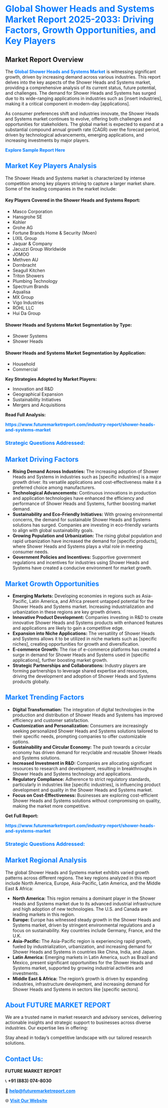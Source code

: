<h1 style="color: #007BFF;">Global Shower Heads and Systems Market Report 2025-2033: Driving Factors, Growth Opportunities, and Key Players</h1>

<section id="overview">
<h2>Market Report Overview</h2>
<p>The <a href="https://www.futuremarketreport.com/industry-report/shower-heads-and-systems-market" style="color: #007BFF; text-decoration: none;"><strong>Global Shower Heads and Systems Market</strong></a> is witnessing significant growth, driven by increasing demand across various industries. This report delves into the key aspects of the Shower Heads and Systems market, providing a comprehensive analysis of its current status, future potential, and challenges. The demand for Shower Heads and Systems has surged due to its wide-ranging applications in industries such as [insert industries], making it a critical component in modern-day [applications].</p>
<p>As consumer preferences shift and industries innovate, the Shower Heads and Systems market continues to evolve, offering both challenges and opportunities for stakeholders. The global market is expected to expand at a substantial compound annual growth rate (CAGR) over the forecast period, driven by technological advancements, emerging applications, and increasing investments by major players.</p>
</section>

<section id="overview">
<p><a href="https://www.futuremarketreport.com/request-sample/reportId=26833" style="color: #007BFF; text-decoration: none;"><strong>Explore Sample Report Here</strong></a></p>
</section>

<section id="key-players">
<h2 style="color: #007BFF;">Market Key Players Analysis</h2>
<p>The Shower Heads and Systems market is characterized by intense competition among key players striving to capture a larger market share. Some of the leading companies in the market include:</p>
<h4>Key Players Covered in the Shower Heads and Systems Report:</h4>
<ul><li>Masco Corporation</li><li>Hansgrohe SE</li><li>Kohler</li><li>Grohe AG</li><li>Fortune Brands Home &amp; Security (Moen)</li><li>LIXIL Group</li><li>Jaquar &amp; Company</li><li>Jacuzzi Group Worldwide</li><li>JOMOO</li><li>Methven AU</li><li>Dornbracht</li><li>Seagull Kitchen</li><li>Triton Showers</li><li>Plumbing Technology</li><li>Spectrum Brands</li><li>Aqualisa</li><li>MX Group</li><li>Vigo Industries</li><li>ROHL LLC</li><li>Hui Da Group</li></ul>
<h4>Shower Heads and Systems Market Segmentation by Type:</h4>
<ul><li>Shower Systems</li><li>Shower Heads</li></ul>

<h4>Shower Heads and Systems Market Segmentation by Application:</h4>
<ul><li>Household</li><li>Commercial</li></ul>
<p><strong>Key Strategies Adopted by Market Players:</strong></p>
<ul>
<li>Innovation and R&D</li>
<li>Geographical Expansion</li>
<li>Sustainability Initiatives</li>
<li>Mergers and Acquisitions</li>
</ul>
</section>

<section>
<p><strong>Read Full Analysis: </strong></p><a href="https://www.futuremarketreport.com/industry-report/shower-heads-and-systems-market" style="color: #007BFF; text-decoration: none;"><strong>https://www.futuremarketreport.com/industry-report/shower-heads-and-systems-market</strong></a>
<h3 style="color: #007BFF;">Strategic Questions Addressed:</h3>
</section>

<section id="driving-factors">
<h2 style="color: #007BFF;">Market Driving Factors</h2>
<ul>
<li><strong>Rising Demand Across Industries:</strong> The increasing adoption of Shower Heads and Systems in industries such as [specific industries] is a major growth driver. Its versatile applications and cost-effectiveness make it a preferred choice among manufacturers.</li>
<li><strong>Technological Advancements:</strong> Continuous innovations in production and application technologies have enhanced the efficiency and performance of Shower Heads and Systems, further boosting market demand.</li>
<li><strong>Sustainability and Eco-Friendly Initiatives:</strong> With growing environmental concerns, the demand for sustainable Shower Heads and Systems solutions has surged. Companies are investing in eco-friendly variants to align with global sustainability goals.</li>
<li><strong>Growing Population and Urbanization:</strong> The rising global population and rapid urbanization have increased the demand for [specific products], where Shower Heads and Systems plays a vital role in meeting consumer needs.</li>
<li><strong>Government Policies and Incentives:</strong> Supportive government regulations and incentives for industries using Shower Heads and Systems have created a conducive environment for market growth.</li>
</ul>
</section>

<section id="growth-opportunities">
<h2 style="color: #007BFF;">Market Growth Opportunities</h2>
<ul>
<li><strong>Emerging Markets:</strong> Developing economies in regions such as Asia-Pacific, Latin America, and Africa present untapped potential for the Shower Heads and Systems market. Increasing industrialization and urbanization in these regions are key growth drivers.</li>
<li><strong>Innovative Product Development:</strong> Companies investing in R&D to create innovative Shower Heads and Systems products with enhanced features and applications are likely to gain a competitive edge.</li>
<li><strong>Expansion into Niche Applications:</strong> The versatility of Shower Heads and Systems allows it to be utilized in niche markets such as [specific niches], creating opportunities for growth and diversification.</li>
<li><strong>E-commerce Growth:</strong> The rise of e-commerce platforms has created a surge in demand for Shower Heads and Systems used in [specific applications], further boosting market growth.</li>
<li><strong>Strategic Partnerships and Collaborations:</strong> Industry players are forming partnerships to leverage shared expertise and resources, driving the development and adoption of Shower Heads and Systems products globally.</li>
</ul>
</section>

<section id="trending-factors">
<h2 style="color: #007BFF;">Market Trending Factors</h2>
<ul>
<li><strong>Digital Transformation:</strong> The integration of digital technologies in the production and distribution of Shower Heads and Systems has improved efficiency and customer satisfaction.</li>
<li><strong>Customization and Personalization:</strong> Consumers are increasingly seeking personalized Shower Heads and Systems solutions tailored to their specific needs, prompting companies to offer customizable options.</li>
<li><strong>Sustainability and Circular Economy:</strong> The push towards a circular economy has driven demand for recyclable and reusable Shower Heads and Systems solutions.</li>
<li><strong>Increased Investment in R&D:</strong> Companies are allocating significant resources to research and development, resulting in breakthroughs in Shower Heads and Systems technology and applications.</li>
<li><strong>Regulatory Compliance:</strong> Adherence to strict regulatory standards, particularly in industries like [specific industries], is influencing product development and quality in the Shower Heads and Systems market.</li>
<li><strong>Focus on Cost-Effectiveness:</strong> Businesses are exploring cost-efficient Shower Heads and Systems solutions without compromising on quality, making the market more competitive.</li>
</ul>
</section>

<section>
<p><strong>Get Full Report: </strong></p><a href="https://www.futuremarketreport.com/industry-report/shower-heads-and-systems-market" style="color: #007BFF; text-decoration: none;"><strong>https://www.futuremarketreport.com/industry-report/shower-heads-and-systems-market</strong></a>
<h3 style="color: #007BFF;">Strategic Questions Addressed:</h3>
</section>


<section id="regional-analysis">
<h2 style="color: #007BFF;">Market Regional Analysis</h2>
<p>The global Shower Heads and Systems market exhibits varied growth patterns across different regions. The key regions analyzed in this report include North America, Europe, Asia-Pacific, Latin America, and the Middle East & Africa:</p>
<ul>
<li><strong>North America:</strong> This region remains a dominant player in the Shower Heads and Systems market due to its advanced industrial infrastructure and high adoption of new technologies. The U.S. and Canada are leading markets in this region.</li>
<li><strong>Europe:</strong> Europe has witnessed steady growth in the Shower Heads and Systems market, driven by stringent environmental regulations and a focus on sustainability. Key countries include Germany, France, and the U.K.</li>
<li><strong>Asia-Pacific:</strong> The Asia-Pacific region is experiencing rapid growth, fueled by industrialization, urbanization, and increasing demand for Shower Heads and Systems in countries like China, India, and Japan.</li>
<li><strong>Latin America:</strong> Emerging markets in Latin America, such as Brazil and Mexico, present significant opportunities for the Shower Heads and Systems market, supported by growing industrial activities and investments.</li>
<li><strong>Middle East & Africa:</strong> The region’s growth is driven by expanding industries, infrastructure development, and increasing demand for Shower Heads and Systems in sectors like [specific sectors].</li>
</ul>
</section>

<footer>
<h2 style="color: #007BFF;">About FUTURE MARKET REPORT</h2>
<p>We are a trusted name in market research and advisory services, delivering actionable insights and strategic support to businesses across diverse industries. Our expertise lies in offering:</p>

<p>Stay ahead in today’s competitive landscape with our tailored research solutions.</p>

<h2 style="color: #007BFF;">Contact Us:</h2>
<p><strong>FUTURE MARKET REPORT</strong></p>
<p>📞 <strong>+91 (883) 074-8030</strong></p>
<p>📧 <strong><a href="mailto:help@futuremarketreport.com" style="color: #007BFF;">help@futuremarketreport.com</a></strong></p>
<p>🌐 <strong><a href="https://www.futuremarketreport.com/" style="color: #007BFF;">Visit Our Website</a></strong></p>
</footer>